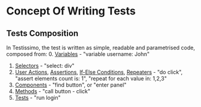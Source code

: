 # Concept Of Writing Tests

## Tests Composition

In Testissimo, the test is written as simple, readable and parametrised code, composed from:
0. [Variables](#/documentation/articles/variables) - "variable username: John"
1. [Selectors](#/documentation/articles/selectors) - "select: div"
2. [User Actions](#/documentation/articles/actions), [Assertions](#/documentation/articles/actions), [If-Else Conditions](#/documentation/articles/if-else-conditions), [Repeaters](#/documentation/articles/repeaters) - "do click",  "assert elements count is: 1", "repeat for each value in: 1,2,3" 
3. [Components](#/documentation/articles/components) - "find button", or "enter panel"
4. [Methods](#/documentation/articles/components-and-methods) - "call button - click"
5. [Tests](#/documentation/articles/tests) - "run login"

